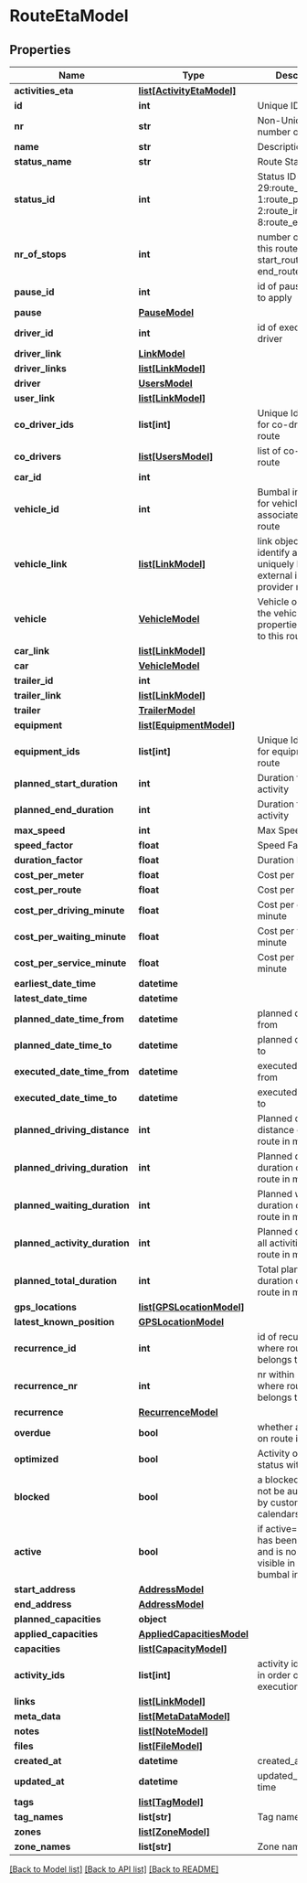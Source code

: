 # RouteEtaModel

## Properties
Name | Type | Description | Notes
------------ | ------------- | ------------- | -------------
**activities_eta** | [**list[ActivityEtaModel]**](ActivityEtaModel.md) |  | [optional] 
**id** | **int** | Unique ID of Route | [optional] 
**nr** | **str** | Non-Unique number of Route | [optional] 
**name** | **str** | Description | [optional] 
**status_name** | **str** | Route Status | [optional] 
**status_id** | **int** | Status ID of Route, 29:route_cancelled, 1:route_planned, 2:route_in_progress, 8:route_executed | [optional] 
**nr_of_stops** | **int** | number of stops on this route (excluding start_route and end_route activities) | [optional] 
**pause_id** | **int** | id of pause scheme to apply | [optional] 
**pause** | [**PauseModel**](PauseModel.md) |  | [optional] 
**driver_id** | **int** | id of executing driver | [optional] 
**driver_link** | [**LinkModel**](LinkModel.md) |  | [optional] 
**driver_links** | [**list[LinkModel]**](LinkModel.md) |  | [optional] 
**driver** | [**UsersModel**](UsersModel.md) |  | [optional] 
**user_link** | [**list[LinkModel]**](LinkModel.md) |  | [optional] 
**co_driver_ids** | **list[int]** | Unique Identifier(s) for co-drivers on route | [optional] 
**co_drivers** | [**list[UsersModel]**](UsersModel.md) | list of co-drivers on route | [optional] 
**car_id** | **int** |  | [optional] 
**vehicle_id** | **int** | Bumbal internal id for vehicle associated with this route | [optional] 
**vehicle_link** | [**list[LinkModel]**](LinkModel.md) | link object to identify a vehicle uniquely by an external id and provider name | [optional] 
**vehicle** | [**VehicleModel**](VehicleModel.md) | Vehicle object with the vehicle properties assigned to this route | [optional] 
**car_link** | [**list[LinkModel]**](LinkModel.md) |  | [optional] 
**car** | [**VehicleModel**](VehicleModel.md) |  | [optional] 
**trailer_id** | **int** |  | [optional] 
**trailer_link** | [**list[LinkModel]**](LinkModel.md) |  | [optional] 
**trailer** | [**TrailerModel**](TrailerModel.md) |  | [optional] 
**equipment** | [**list[EquipmentModel]**](EquipmentModel.md) |  | [optional] 
**equipment_ids** | **list[int]** | Unique Identifier(s) for equipment on route | [optional] 
**planned_start_duration** | **int** | Duration for start activity | [optional] 
**planned_end_duration** | **int** | Duration for end activity | [optional] 
**max_speed** | **int** | Max Speed in km/h | [optional] 
**speed_factor** | **float** | Speed Factor | [optional] 
**duration_factor** | **float** | Duration Factor | [optional] 
**cost_per_meter** | **float** | Cost per meter | [optional] 
**cost_per_route** | **float** | Cost per route | [optional] 
**cost_per_driving_minute** | **float** | Cost per driving minute | [optional] 
**cost_per_waiting_minute** | **float** | Cost per waiting minute | [optional] 
**cost_per_service_minute** | **float** | Cost per service minute | [optional] 
**earliest_date_time** | **datetime** |  | [optional] 
**latest_date_time** | **datetime** |  | [optional] 
**planned_date_time_from** | **datetime** | planned date-time from | [optional] 
**planned_date_time_to** | **datetime** | planned date-time to | [optional] 
**executed_date_time_from** | **datetime** | executed date-time from | [optional] 
**executed_date_time_to** | **datetime** | executed date-time to | [optional] 
**planned_driving_distance** | **int** | Planned driving distance of this route in meters | [optional] 
**planned_driving_duration** | **int** | Planned driving duration of this route in minutes | [optional] 
**planned_waiting_duration** | **int** | Planned waiting duration of this route in minutes | [optional] 
**planned_activity_duration** | **int** | Planned duration for all activities in this route in minutes | [optional] 
**planned_total_duration** | **int** | Total planned duration of this route in minutes | [optional] 
**gps_locations** | [**list[GPSLocationModel]**](GPSLocationModel.md) |  | [optional] 
**latest_known_position** | [**GPSLocationModel**](GPSLocationModel.md) |  | [optional] 
**recurrence_id** | **int** | id of recurrence where route belongs to | [optional] 
**recurrence_nr** | **int** | nr within recurrence where route belongs to | [optional] 
**recurrence** | [**RecurrenceModel**](RecurrenceModel.md) |  | [optional] 
**overdue** | **bool** | whether any activity on route is overdue | [optional] 
**optimized** | **bool** | Activity optimized status within route. | [optional] 
**blocked** | **bool** | a blocked route can not be auto-filled by customer calendars | [optional] 
**active** | **bool** | if active&#x3D;0: route has been removed and is no longer visible in any bumbal interface | [optional] 
**start_address** | [**AddressModel**](AddressModel.md) |  | [optional] 
**end_address** | [**AddressModel**](AddressModel.md) |  | [optional] 
**planned_capacities** | **object** |  | [optional] 
**applied_capacities** | [**AppliedCapacitiesModel**](AppliedCapacitiesModel.md) |  | [optional] 
**capacities** | [**list[CapacityModel]**](CapacityModel.md) |  | [optional] 
**activity_ids** | **list[int]** | activity ids on route in order of execution | [optional] 
**links** | [**list[LinkModel]**](LinkModel.md) |  | [optional] 
**meta_data** | [**list[MetaDataModel]**](MetaDataModel.md) |  | [optional] 
**notes** | [**list[NoteModel]**](NoteModel.md) |  | [optional] 
**files** | [**list[FileModel]**](FileModel.md) |  | [optional] 
**created_at** | **datetime** | created_at date time | [optional] 
**updated_at** | **datetime** | updated_at date time | [optional] 
**tags** | [**list[TagModel]**](TagModel.md) |  | [optional] 
**tag_names** | **list[str]** | Tag names | [optional] 
**zones** | [**list[ZoneModel]**](ZoneModel.md) |  | [optional] 
**zone_names** | **list[str]** | Zone names | [optional] 

[[Back to Model list]](../README.md#documentation-for-models) [[Back to API list]](../README.md#documentation-for-api-endpoints) [[Back to README]](../README.md)


